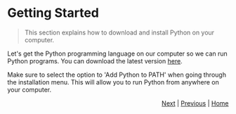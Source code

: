 # Getting Started

> This section explains how to download and install Python on your computer.

Let's get the Python programming language on our computer so we can run Python programs. You can download the latest version [here](https://www.python.org/downloads/). 

Make sure to select the option to 'Add Python to PATH' when going through the installation menu. This will allow you to run Python from anywhere on your computer.


<!-- <div style="text-align: left"><a href="simplest.html">Previous</a></div> -->
<div style="text-align: right">
<a href="simplest.html">Next</a> | 
<a href="">Previous</a> | 
<a href="index.html">Home</a>
</div>